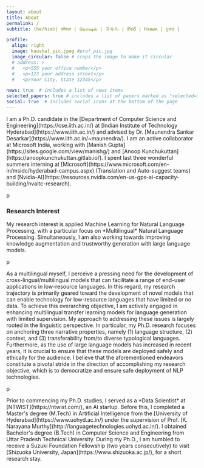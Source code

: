 ```yaml
---
layout: about
title: About
permalink: /
subtitle: (he/him)| कौशल | கௌஷல் | スキル | కౌశల్ | Навык | ਹੁਨਰ |

profile:
  align: right
  image: kaushal_pic.jpeg #prof_pic.jpg
  image_circular: false # crops the image to make it circular
  # address: >
  #   <p>555 your office number</p>
  #   <p>123 your address street</p>
  #   <p>Your City, State 12345</p>

news: true  # includes a list of news items
selected_papers: true # includes a list of papers marked as "selected={true}"
social: true  # includes social icons at the bottom of the page
---
```

<p class="justified">
I am a Ph.D. candidate in the [Department of Computer Science and Engineering](https://cse.iith.ac.in/) at [Indian Institute of Technology Hyderabad](https://www.iith.ac.in/) and advised by Dr. [Maunendra Sankar Desarkar](https://www.iith.ac.in/~maunendra/). I am an active collaborator at Microsoft India, working with [Manish Gupta](https://sites.google.com/view/manishg/) and [Anoop Kunchukuttan](https://anoopkunchukuttan.gitlab.io/). I spent last three wonderful summers interning at [Microsoft](https://www.microsoft.com/en-in/msidc/hyderabad-campus.aspx) (Translation and Auto-suggest teams) and [Nvidia-AI](https://resources.nvidia.com/en-us-gps-ai-capacity-building/nvaitc-research).</p>p

<h3><a>Research Interest</a></h3>
<p class="justified">
My research interest is applied Machine Learning for Natural Language Processing, with a particular focus on *Multilingual* Natural Language Processing. Simultaneously, I am also working towards improving knowledge augmentation and trustworthy generation with large language models. </p>p
<p class="justified">
As a multilingual myself, I perceive a pressing need for the development of cross-lingual/multilingual models that can facilitate a range of end-user applications in low-resource languages. In this regard, my research trajectory is primarily geared toward the development of novel models that can enable technology for low-resource languages that have limited or no data. To achieve this overarching objective, I am actively engaged in enhancing multilingual transfer learning models for language generation with limited supervision. My approach to addressing these issues is largely rooted in the linguistic perspective. In particular, my Ph.D. research focuses on anchoring three narrative properties, namely (1) language structure, (2) context, and (3) transferability from/to diverse typological languages. Furthermore, as the use of large language models has increased in recent years, it is crucial to ensure that these models are deployed safely and ethically for the audience. I believe that the aforementioned endeavors constitute a pivotal stride in the direction of accomplishing my research objective, which is to democratize and ensure safe deployment of NLP technologies.</p>p
<p class="justified">
Prior to commencing my Ph.D. studies, I served as a *Data Scientist* at [NTWIST](https://ntwist.com/), an AI startup. Before this, I completed a Master's degree (M.Tech) in Artificial Intelligence from the [University of Hyderabad](https://www.uohyd.ac.in/)  under the supervision of Prof. [K. Narayana Murthy](http://languagetechnologies.uohyd.ac.in/). I obtained Bachelor's degree (B.Tech) in Computer Science and Engineering from Uttar Pradesh Technical University. During my Ph.D., I am humbled to receive a Suzuki Foundation Fellowship (two years consecutively) to visit [Shizuoka University, Japan](https://www.shizuoka.ac.jp/), for a short research stay.</p>


